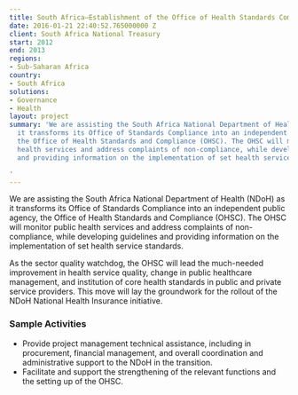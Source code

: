 ```yaml
---
title: South Africa—Establishment of the Office of Health Standards Compliance
date: 2016-01-21 22:40:52.765000000 Z
client: South Africa National Treasury
start: 2012
end: 2013
regions:
- Sub-Saharan Africa
country:
- South Africa
solutions:
- Governance
- Health
layout: project
summary: 'We are assisting the South Africa National Department of Health (NDoH) as
  it transforms its Office of Standards Compliance into an independent public agency,
  the Office of Health Standards and Compliance (OHSC). The OHSC will monitor public
  health services and address complaints of non-compliance, while developing guidelines
  and providing information on the implementation of set health service standards.

'
---
```


We are assisting the South Africa National Department of Health (NDoH) as it transforms its Office of Standards Compliance into an independent public agency, the Office of Health Standards and Compliance (OHSC). The OHSC will monitor public health services and address complaints of non-compliance, while developing guidelines and providing information on the implementation of set health service standards.

As the sector quality watchdog, the OHSC will lead the much-needed improvement in health service quality, change in public healthcare management, and institution of core health standards in public and private service providers. This move will lay the groundwork for the rollout of the NDoH National Health Insurance initiative.

###  Sample Activities

* Provide project management technical assistance, including in procurement, financial management, and overall coordination and administrative support to the NDoH in the transition.
* Facilitate and support the strengthening of the relevant functions and the setting up of the OHSC.
